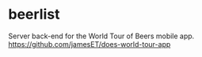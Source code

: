 # beerlist
Server back-end for the World Tour of Beers mobile app.  
https://github.com/jamesET/does-world-tour-app
